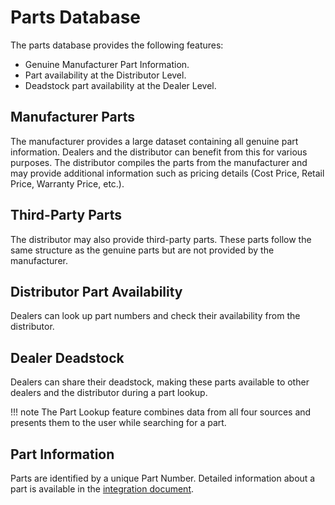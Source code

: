 # Parts Database
The parts database provides the following features:

- Genuine Manufacturer Part Information.
- Part availability at the Distributor Level.
- Deadstock part availability at the Dealer Level.

## Manufacturer Parts
The manufacturer provides a large dataset containing all genuine part information. Dealers and the distributor can benefit from this for various purposes.
The distributor compiles the parts from the manufacturer and may provide additional information such as pricing details (Cost Price, Retail Price, Warranty Price, etc.).

## Third-Party Parts
The distributor may also provide third-party parts. These parts follow the same structure as the genuine parts but are not provided by the manufacturer. 

## Distributor Part Availability
Dealers can look up part numbers and check their availability from the distributor.

## Dealer Deadstock 
Dealers can share their deadstock, making these parts available to other dealers and the distributor during a part lookup. 

!!! note
    The Part Lookup feature combines data from all four sources and presents them to the user while searching for a part.

## Part Information
Parts are identified by a unique Part Number. Detailed information about a part is available in the [integration document](/integrations/parts.html).
